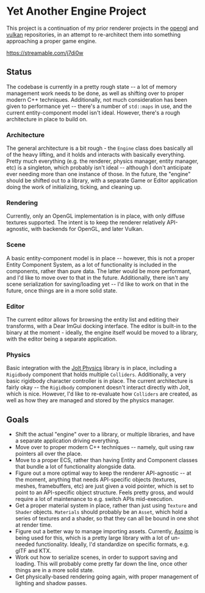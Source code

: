 # Yet Another Engine Project
This project is a continuation of my prior renderer projects in the [opengl](https://github.com/kaisparkle/opengl) and [vulkan](https://github.com/kaisparkle/vulkan) repositories, in an attempt to re-architect them into something approaching a proper game engine.

https://streamable.com/j7di0w

## Status
The codebase is currently in a pretty rough state -- a lot of memory management work needs to be done, as well as shifting over to proper modern C++ techniques. Additionally, not much consideration has been given to performance yet -- there's a number of `std::maps` in use, and the current entity-component model isn't ideal. However, there's a rough architecture in place to build on.

### Architecture
The general architecture is a bit rough - the `Engine` class does basically all of the heavy lifting, and it holds and interacts with basically everything. Pretty much everything (e.g. the renderer, physics manager, entity manager, etc) is a singleton, which probably isn't ideal -- although I don't anticipate ever needing more than one instance of those. In the future, the "engine" should be shifted out to a library, with a separate Game or Editor application doing the work of initializing, ticking, and cleaning up.

### Rendering
Currently, only an OpenGL implementation is in place, with only diffuse textures supported. The intent is to keep the renderer relatively API-agnostic, with backends for OpenGL, and later Vulkan.

### Scene
A basic entity-component model is in place -- however, this is not a proper Entity Component System, as a lot of functionality is included in the components, rather than pure data. The latter would be more performant, and I'd like to move over to that in the future. Additionally, there isn't any scene serialization for saving/loading yet -- I'd like to work on that in the future, once things are in a more solid state.

### Editor
The current editor allows for browsing the entity list and editing their transforms, with a Dear ImGui docking interface. The editor is built-in to the binary at the moment - ideally, the engine itself would be moved to a library, with the editor being a separate application.

### Physics
Basic integration with the [Jolt Physics](https://github.com/jrouwe/JoltPhysics) library is in place, including a `Rigidbody` component that holds multiple `Colliders`. Additionally, a very basic rigidbody character controller is in place. The current architecture is fairly okay -- the `Rigidbody` component doesn't interact directly with Jolt, which is nice. However, I'd like to re-evaluate how `Colliders` are created, as well as how they are managed and stored by the physics manager.

## Goals
* Shift the actual "engine" over to a library, or multiple libraries, and have a separate application driving everything.
* Move over to proper modern C++ techniques -- namely, quit using raw pointers all over the place.
* Move to a proper ECS, rather than having Entity and Component classes that bundle a lot of functionality alongside data.
* Figure out a more optimal way to keep the renderer API-agnostic -- at the moment, anything that needs API-specific objects (textures, meshes, framebuffers, etc) are just given a void pointer, which is set to point to an API-specific object structure. Feels pretty gross, and would require a lot of maintenance to e.g. switch APIs mid-execution.
* Get a proper material system in place, rather than just using `Texture` and `Shader` objects. `Materials` should probably be an `Asset`, which hold a series of textures and a shader, so that they can all be bound in one shot at render time.
* Figure out a better way to manage importing assets. Currently, [Assimp](https://github.com/assimp/assimp) is being used for this, which is a pretty large library with a lot of un-needed functionality. Ideally, I'd standardize on specific formats, e.g. glTF and KTX.
* Work out how to serialize scenes, in order to support saving and loading. This will probably come pretty far down the line, once other things are in a more solid state.
* Get physically-based rendering going again, with proper management of lighting and shadow passes.
